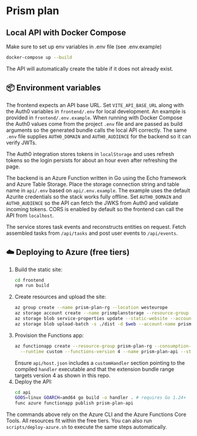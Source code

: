 # Prism plan


## Local API with Docker Compose
Make sure to set up env variables in .env file (see .env.example)

```bash
docker-compose up --build
```
The API will automatically create the table if it does not already exist.

## 📦 Environment variables
The frontend expects an API base URL. Set `VITE_API_BASE_URL` along with the Auth0 variables in `frontend/.env` for local development.
An example is provided in `frontend/.env.example`.
When running with Docker Compose the Auth0 values come from the project `.env` file and are passed as build arguments so the generated bundle calls the local API correctly.
The same `.env` file supplies `AUTH0_DOMAIN` and `AUTH0_AUDIENCE` for the backend so it can verify JWTs.

The Auth0 integration stores tokens in `localStorage` and uses refresh tokens so
the login persists for about an hour even after refreshing the page.

The backend is an Azure Function written in Go using the Echo framework and Azure Table Storage. Place the storage connection string and table name in `api/.env` based on `api/.env.example`. The example uses the default Azurite credentials so the stack works fully offline. Set `AUTH0_DOMAIN` and `AUTH0_AUDIENCE` so the API can fetch the JWKS from Auth0 and validate incoming tokens. CORS is enabled by default so the frontend can call the API from `localhost`.

The service stores task events and reconstructs entities on request. Fetch assembled tasks from `/api/tasks` and post user events to `/api/events`.

## ☁️ Deploying to Azure (free tiers)
1. Build the static site:
   ```bash
   cd frontend
   npm run build
   ```
2. Create resources and upload the site:
   ```bash
   az group create --name prism-plan-rg --location westeurope
   az storage account create --name prismplanstorage --resource-group prism-plan-rg --sku Standard_LRS
   az storage blob service-properties update --static-website --account-name prismplanstorage --index-document index.html
   az storage blob upload-batch -s ./dist -d $web --account-name prismplanstorage
   ```
3. Provision the Functions app:
   ```bash
   az functionapp create --resource-group prism-plan-rg --consumption-plan-location westeurope \
     --runtime custom --functions-version 4 --name prism-plan-api --storage-account prismplanstorage
   ```
   Ensure `api/host.json` includes a `customHandler` section pointing to the compiled `handler` executable and that the extension bundle range targets version 4 as shown in this repo.
4. Deploy the API:
   ```bash
   cd api
   GOOS=linux GOARCH=amd64 go build -o handler . # requires Go 1.24+
   func azure functionapp publish prism-plan-api
   ```

The commands above rely on the Azure CLI and the Azure Functions Core Tools. All resources fit within the free tiers.
You can also run `scripts/deploy-azure.sh` to execute the same steps automatically.
